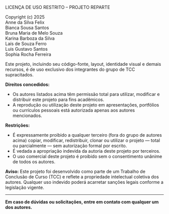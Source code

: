 LICENÇA DE USO RESTRITO – PROJETO REPARTE

Copyright (c) 2025  
Anne da Silva Felix  
Bianca Sousa Santos  
Bruna Maria de Melo Souza  
Karina Barboza da Silva  
Laís de Souza Ferro  
Luis Gustavo Santos  
Sophia Rocha Ferreira  

Este projeto, incluindo seu código-fonte, layout, identidade visual e demais recursos, é de uso exclusivo dos integrantes do grupo de TCC supracitados.

**Direitos concedidos:**
- Os autores listados acima têm permissão total para utilizar, modificar e distribuir este projeto para fins acadêmicos.
- A reprodução ou utilização deste projeto em apresentações, portfólios ou currículos pessoais está autorizada apenas aos autores mencionados.

**Restrições:**
- É expressamente proibido a qualquer terceiro (fora do grupo de autores acima) copiar, modificar, redistribuir, clonar ou utilizar o projeto — total ou parcialmente — sem autorização formal por escrito.
- É vedada a apropriação indevida da autoria deste projeto por terceiros.
- O uso comercial deste projeto é proibido sem o consentimento unânime de todos os autores.

**Aviso:**
Este projeto foi desenvolvido como parte de um Trabalho de Conclusão de Curso (TCC) e reflete a propriedade intelectual coletiva dos autores. Qualquer uso indevido poderá acarretar sanções legais conforme a legislação vigente.

---

**Em caso de dúvidas ou solicitações, entre em contato com qualquer um dos autores.**
